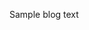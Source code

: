Sample blog text

<!---
Categories: Planning
Topic: Design
Level: 2
Prerequisites: default
Aggregate: none
--->